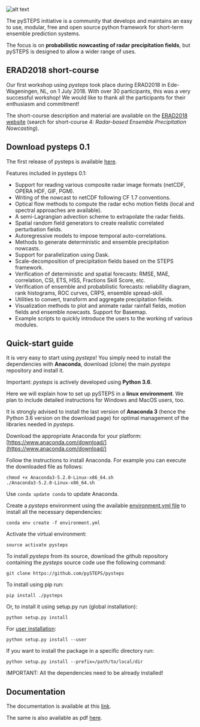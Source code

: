 [logo]: https://avatars3.githubusercontent.com/u/40021569?s=200&v=4
![alt text][logo]

The pySTEPS initiative  is a community that develops and maintains an easy to use, modular, free and open source python framework for short-term ensemble prediction systems.

The focus is on **probabilistic nowcasting of radar precipitation fields**, but pySTEPS is designed to allow a wider range of uses.

## ERAD2018 short-course

Our first workshop using *pysteps* took place during ERAD2018 in Ede-Wageningen, NL, on 1 July 2018. With over 30 participants, this was a very successful workshop! We would like to thank all the participants for their enthusiasm and commitment! 

The short-course description and material are available on the [ERAD2018 website](https://www.erad2018.nl/short-courses/) (search for short-course 4: *Radar-based Ensemble Precipitation Nowcasting*).

## Download pysteps 0.1

The first release of pysteps is available [here](https://github.com/pySTEPS/pysteps/releases).

Features included in pysteps 0.1:

* Support for reading various composite radar image formats (netCDF, OPERA HDF, GIF, PGM).
* Writing of the nowcast to netCDF following CF 1.7 conventions.
* Optical flow methods to compute the radar echo motion fields (local and spectral approaches are available).
* A semi-Lagrangian advection scheme to extrapolate the radar fields.
* Spatial random field generators to create realistic correlated perturbation fields.
* Autoregressive models to impose temporal auto-correlations.
* Methods to generate deterministic and ensemble precipitation nowcasts.
* Support for parallelization using Dask.
* Scale-decomposition of precipitation fields based on the STEPS framework.
* Verification of deterministic and spatial forecasts: RMSE, MAE, correlation, CSI, ETS, HSS, Fractions Skill Score, etc.
* Verification of ensemble and probabilistic forecasts: reliability diagram, rank histograms, ROC curves, CRPS, ensemble spread-skill.
* Utilities to convert, transform and aggregate precipitation fields.
* Visualization methods to plot and animate radar rainfall fields, motion fields and ensemble nowcasts. Support for Basemap.
* Example scripts to quickly introduce the users to the working of various modules. 

## Quick-start guide
It is very easy to start using *pysteps*! You simply need to install the dependencies with **Anaconda**, download (clone) the main *pysteps* repository and install it.

Important: *pysteps* is actively developed using **Python 3.6**.

Here we will explain how to set up pySTEPS in a **linux environment**. 
We plan to include detailed instructions for Windows and MacOS users, too. 

It is strongly advised to install the last version of **Anaconda 3** (hence the Python 3.6 version on the download page) for optimal management of the libraries needed in *pysteps*. 

Download the appropriate Anaconda for your platform: [https://www.anaconda.com/download/](https://www.anaconda.com/download/) 

Follow the instructions to install Anaconda. For example you can execute the downloaded file as follows:
```   
chmod +x Anaconda3-5.2.0-Linux-x86_64.sh
./Anaconda3-5.2.0-Linux-x86_64.sh
```   

Use ```conda update conda``` to update Anaconda.

Create a *pysteps* environment using the available [environment.yml file](https://github.com/pySTEPS/pysteps/blob/master/environment.yml) to install all the necessary dependencies:
```
conda env create -f environment.yml
```   
     
Activate the virtual environment:
```   
source activate pysteps
```   

To install *pysteps* from its source, download the github repository containing the *pysteps* source code use the following command:
```
git clone https://github.com/pySTEPS/pysteps
```

To install using pip run:
```
pip install ./pysteps
```

Or, to install it using setup.py run (global installation):
```
python setup.py install
```

For [user installation](https://docs.python.org/2/install/#alternate-installation-the-user-scheme):
```
python setup.py install --user
```

If you want to install the package in a specific directory run:
    
```
python setup.py install --prefix=/path/to/local/dir
```

IMPORTANT: All the dependencies need to be already installed! 

## Documentation

The documentation is available at this [link](https://pysteps.github.io/pysteps/refmanual/).

The same is also available as pdf [here](https://github.com/pySTEPS/pysteps/raw/gh-pages/refmanual.pdf).
